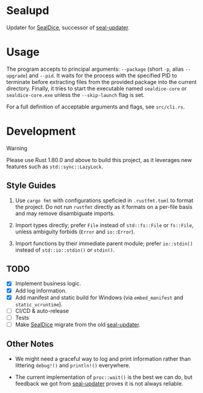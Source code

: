 # Sealupd

Updater for [SealDice], successor of [seal-updater].

# Usage

The program accepts to principal arguments: `--package` (short `-p`, alias `--upgrade`) and `--pid`. It waits for the process with the specified PID to terminate before extracting files from the provided package into the current directory. Finally, it tries to start the executable named `sealdice-core` or `sealdice-core.exe` unless the `--skip-launch` flag is set.

For a full definition of acceptable arguments and flags, see `src/cli.rs`.

# Development

> [!WARNING]
> Please use Rust 1.80.0 and above to build this project, as it leverages new features such as `std::sync::LazyLock`.

## Style Guides

1. Use `cargo fmt` with configurations speficied in `.rustfmt.toml` to format the project. Do not run `rustfmt` directly as it formats on a per-file basis and may remove disambiguate imports.

2. Import types directly; prefer `File` instead of `std::fs::File` or `fs::File`, unless ambiguity forbids (`Error` and `io::Error`).

3. Import functions by their immediate parent module; prefer `io::stdin()` instead of `std::io::stdin()` or `stdin()`.

## TODO

- [x] Implement business logic.
- [x] Add log information.
- [x] Add manifest and static build for Windows (via `embed_manifest` and `static_vcruntime`).
- [ ] CI/CD & auto-release
- [ ] Tests
- [ ] Make [SealDice] migrate from the old [seal-updater].

## Other Notes

- We might need a graceful way to log and print information rather than littering `debug!()` and `println!()` everywhere.

- The current implementation of `proc::wait()` is the best we can do, but feedback we got from [seal-updater] proves it is not always reliable.

[SealDice]: https://github.com/sealdice
[seal-updater]: https://github.com/sealdice/seal-updater
